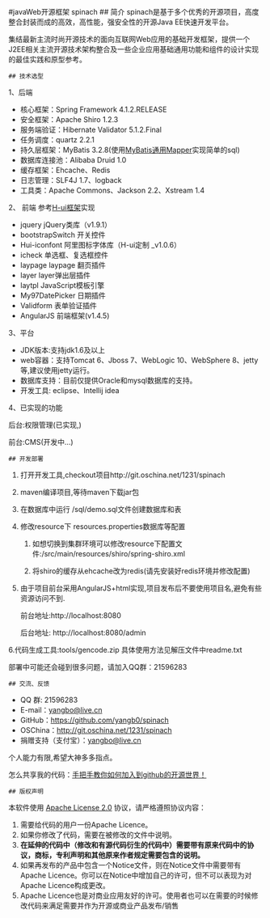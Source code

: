 #javaWeb开源框架 spinach
    ## 简介
spinach是基于多个优秀的开源项目，高度整合封装而成的高效，高性能，强安全性的开源Java EE快速开发平台。

集结最新主流时尚开源技术的面向互联网Web应用的基础开发框架，提供一个J2EE相关主流开源技术架构整合及一些企业应用基础通用功能和组件的设计实现的最佳实践和原型参考。

    ## 技术选型

1、后端

* 核心框架：Spring Framework 4.1.2.RELEASE
* 安全框架：Apache Shiro 1.2.3
* 服务端验证：Hibernate Validator 5.1.2.Final
* 任务调度：quartz 2.2.1
* 持久层框架：MyBatis 3.2.8(使用[MyBatis通用Mapper](https://github.com/abel533/Mapper)实现简单的sql)
* 数据库连接池：Alibaba Druid 1.0
* 缓存框架：Ehcache、Redis
* 日志管理：SLF4J 1.7、logback
* 工具类：Apache Commons、Jackson 2.2、Xstream 1.4

2、 前端
参考[H-ui框架](http://www.h-ui.net/)实现

*  jquery			jQuery类库（v1.9.1）
*  bootstrapSwitch		开关控件
*  Hui-iconfont		        阿里图标字体库（H-ui定制 _v1.0.6）
*  icheck			单选框、复选框控件
*  laypage			laypage 翻页插件
*  layer			layer弹出层插件
*  laytpl			JavaScript模板引擎
*  My97DatePicker		日期插件
*  Validform			表单验证插件
*  AngularJS			前端框架(v1.4.5)


3、平台
* JDK版本:支持jdk1.6及以上
* web容器：支持Tomcat 6、Jboss 7、WebLogic 10、WebSphere 8、jetty等,建议使用jetty运行。
* 数据库支持：目前仅提供Oracle和mysql数据库的支持。
* 开发工具: eclipse、Intellij idea

4、已实现的功能

后台:权限管理(已实现,)

前台:CMS(开发中...)

    ## 开发部署
1. 打开开发工具,checkout项目http://git.oschina.net/1231/spinach

2. maven编译项目,等待maven下载jar包

3. 在数据库中运行  /sql/demo.sql文件创建数据库和表

4. 修改resource下 resources.properties数据库等配置

    1)  如想切换到集群环境可以修改resource下配置文件:/src/main/resources/shiro/spring-shiro.xml

    2)  将shiro的缓存从ehcache改为redis(请先安装好redis环境并修改配置)

5. 由于项目前台采用AngularJS+html实现,项目发布后不要使用项目名,避免有些资源访问不到.

	前台地址:http://localhost:8080
	
	后台地址: http://localhost:8080/admin

6.代码生成工具:tools/gencode.zip 
  具体使用方法见解压文件中readme.txt
 
部署中可能还会碰到很多问题，请加入QQ群：21596283

    ## 交流、反馈

* QQ 群: 21596283
* E-mail：yangbo@live.cn
* GitHub：https://github.com/yangb0/spinach
* OSChina：<http://git.oschina.net/1231/spinach>
* 捐赠支持（支付宝）：yangbo@live.cn

个人能力有限,希望大神多多指点。

怎么共享我的代码：[手把手教你如何加入到github的开源世界！](http://www.cnblogs.com/wenber/p/3630921.html)

    ## 版权声明

本软件使用 [Apache License 2.0](http://www.apache.org/licenses/LICENSE-2.0) 协议，请严格遵照协议内容：

1. 需要给代码的用户一份Apache Licence。
2. 如果你修改了代码，需要在被修改的文件中说明。
3. **在延伸的代码中（修改和有源代码衍生的代码中）需要带有原来代码中的协议，商标，专利声明和其他原来作者规定需要包含的说明。**
4. 如果再发布的产品中包含一个Notice文件，则在Notice文件中需要带有Apache Licence。你可以在Notice中增加自己的许可，但不可以表现为对Apache Licence构成更改。
3. Apache Licence也是对商业应用友好的许可。使用者也可以在需要的时候修改代码来满足需要并作为开源或商业产品发布/销售